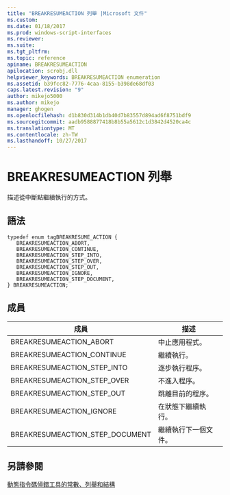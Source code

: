 ```yaml
---
title: "BREAKRESUMEACTION 列舉 |Microsoft 文件"
ms.custom: 
ms.date: 01/18/2017
ms.prod: windows-script-interfaces
ms.reviewer: 
ms.suite: 
ms.tgt_pltfrm: 
ms.topic: reference
apiname: BREAKRESUMEACTION
apilocation: scrobj.dll
helpviewer_keywords: BREAKRESUMEACTION enumeration
ms.assetid: b39fcc82-7776-4caa-8155-b398de68df03
caps.latest.revision: "9"
author: mikejo5000
ms.author: mikejo
manager: ghogen
ms.openlocfilehash: d1b830d314b1db40d7b83557d894ad6f8751bdf9
ms.sourcegitcommit: aadb9588877418b8b55a5612c1d3842d4520ca4c
ms.translationtype: MT
ms.contentlocale: zh-TW
ms.lasthandoff: 10/27/2017
---
```

# <a name="breakresumeaction-enumeration"></a>BREAKRESUMEACTION 列舉
描述從中斷點繼續執行的方式。  
  
## <a name="syntax"></a>語法  
  
```  
typedef enum tagBREAKRESUME_ACTION {  
   BREAKRESUMEACTION_ABORT,  
   BREAKRESUMEACTION_CONTINUE,  
   BREAKRESUMEACTION_STEP_INTO,  
   BREAKRESUMEACTION_STEP_OVER,  
   BREAKRESUMEACTION_STEP_OUT,  
   BREAKRESUMEACTION_IGNORE,  
   BREAKRESUMEACTION_STEP_DOCUMENT,  
} BREAKRESUMEACTION;  
```  
  
## <a name="members"></a>成員  
  
|成員|描述|  
|------------|-----------------|  
|BREAKRESUMEACTION_ABORT|中止應用程式。|  
|BREAKRESUMEACTION_CONTINUE|繼續執行。|  
|BREAKRESUMEACTION_STEP_INTO|逐步執行程序。|  
|BREAKRESUMEACTION_STEP_OVER|不進入程序。|  
|BREAKRESUMEACTION_STEP_OUT|跳離目前的程序。|  
|BREAKRESUMEACTION_IGNORE|在狀態下繼續執行。|  
|BREAKRESUMEACTION_STEP_DOCUMENT|繼續執行下一個文件。|  
  
## <a name="see-also"></a>另請參閱  
 [動態指令碼偵錯工具的常數、列舉和結構](../../winscript/reference/active-script-debugger-constants-enumerations-and-structures.md)